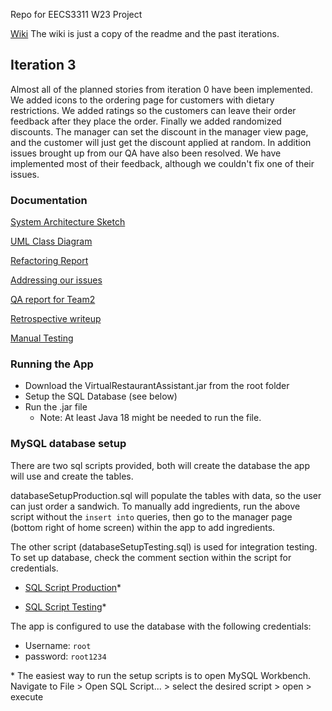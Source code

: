 Repo for EECS3311 W23 Project

 [Wiki](https://github.com/TimothyLai77/eecs-3311-project/wiki) The wiki is just a copy of the readme and the past iterations.

## Iteration 3
Almost all of the planned stories from iteration 0 have been implemented. We added icons to the ordering page for customers with dietary restrictions. We added ratings so the customers can leave their order feedback after they place the order. Finally we added randomized discounts. The manager can set the discount in the manager view page, and the customer will just get the discount applied at random. 
In addition issues brought up from our QA have also been resolved. We have implemented most of their feedback, although we couldn't fix one of their issues.

### Documentation 

[System Architecture Sketch](https://raw.githubusercontent.com/TimothyLai77/eecs-3311-project/main/Documentation/Iteration%203/System_Architecure_Sketch.pdf)

[UML Class Diagram](https://raw.githubusercontent.com/TimothyLai77/eecs-3311-project/main/Documentation/Iteration%203/UML%20Class%20DIagrams.drawio.pdf)

[Refactoring Report](https://raw.githubusercontent.com/TimothyLai77/eecs-3311-project/main/Documentation/Iteration%203/Refactor%20Writeup.pdf)

[Addressing our issues](https://raw.githubusercontent.com/TimothyLai77/eecs-3311-project/main/Documentation/Iteration%203/EECS%203311%20-%20QA%20Bug%20Fix%20Report.pdf)

[QA report for Team2](https://raw.githubusercontent.com/TimothyLai77/eecs-3311-project/main/Documentation/Iteration%203/Bug%20Report%20List%20for%20Team2.pdf)

[Retrospective writeup](https://raw.githubusercontent.com/TimothyLai77/eecs-3311-project/main/Documentation/Iteration%203/Software%20Design%20Retrospective-1.pdf)

[Manual Testing](https://raw.githubusercontent.com/TimothyLai77/eecs-3311-project/main/Documentation/Iteration%203/Manual%20User%20Story%20Testing.pdf)


### Running the App
* Download the VirtualRestaurantAssistant.jar from the root folder
* Setup the SQL Database (see below)
* Run the .jar file 
   * Note: At least Java 18 might be needed to run the file.

### MySQL database setup
There are two sql scripts provided, both will create the database the app will use and create the tables. 

databaseSetupProduction.sql will populate the tables with data, so the user can just order a sandwich. To manually add ingredients, run the above script without the `insert into` queries, then go to the manager page (bottom right of home screen)  within the app to add ingredients. 

The other script (databaseSetupTesting.sql) is used for integration testing. To set up database, check the comment section within the script for credentials. 

* [SQL Script Production](https://raw.githubusercontent.com/TimothyLai77/eecs-3311-project/main/databaseSetupProduction.sql)*

* [SQL Script Testing](https://raw.githubusercontent.com/TimothyLai77/eecs-3311-project/main/databaseSetupTesting.sql)*

The app is configured to use the database with the following credentials:
* Username: `root`
* password: `root1234`



\* The easiest way to run the setup scripts is to open MySQL Workbench. Navigate to File > Open SQL Script... > select the desired script > open > execute 
